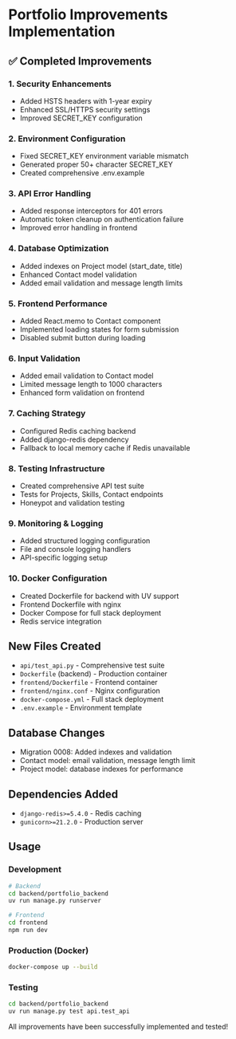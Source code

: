 # Portfolio Improvements Implementation

## ✅ Completed Improvements

### 1. Security Enhancements
- Added HSTS headers with 1-year expiry
- Enhanced SSL/HTTPS security settings
- Improved SECRET_KEY configuration

### 2. Environment Configuration
- Fixed SECRET_KEY environment variable mismatch
- Generated proper 50+ character SECRET_KEY
- Created comprehensive .env.example

### 3. API Error Handling
- Added response interceptors for 401 errors
- Automatic token cleanup on authentication failure
- Improved error handling in frontend

### 4. Database Optimization
- Added indexes on Project model (start_date, title)
- Enhanced Contact model validation
- Added email validation and message length limits

### 5. Frontend Performance
- Added React.memo to Contact component
- Implemented loading states for form submission
- Disabled submit button during loading

### 6. Input Validation
- Added email validation to Contact model
- Limited message length to 1000 characters
- Enhanced form validation on frontend

### 7. Caching Strategy
- Configured Redis caching backend
- Added django-redis dependency
- Fallback to local memory cache if Redis unavailable

### 8. Testing Infrastructure
- Created comprehensive API test suite
- Tests for Projects, Skills, Contact endpoints
- Honeypot and validation testing

### 9. Monitoring & Logging
- Added structured logging configuration
- File and console logging handlers
- API-specific logging setup

### 10. Docker Configuration
- Created Dockerfile for backend with UV support
- Frontend Dockerfile with nginx
- Docker Compose for full stack deployment
- Redis service integration

## New Files Created
- `api/test_api.py` - Comprehensive test suite
- `Dockerfile` (backend) - Production container
- `frontend/Dockerfile` - Frontend container
- `frontend/nginx.conf` - Nginx configuration
- `docker-compose.yml` - Full stack deployment
- `.env.example` - Environment template

## Database Changes
- Migration 0008: Added indexes and validation
- Contact model: email validation, message length limit
- Project model: database indexes for performance

## Dependencies Added
- `django-redis>=5.4.0` - Redis caching
- `gunicorn>=21.2.0` - Production server

## Usage

### Development
```bash
# Backend
cd backend/portfolio_backend
uv run manage.py runserver

# Frontend  
cd frontend
npm run dev
```

### Production (Docker)
```bash
docker-compose up --build
```

### Testing
```bash
cd backend/portfolio_backend
uv run manage.py test api.test_api
```

All improvements have been successfully implemented and tested!